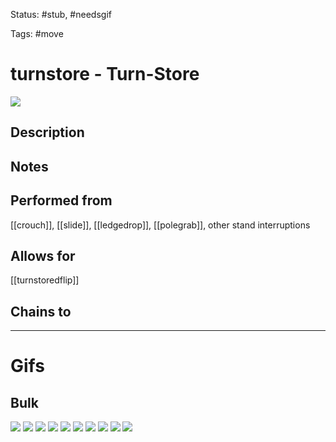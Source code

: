 Status: #stub, #needsgif 

Tags: #move

# turnstore - Turn-Store
<img src=https://raw.githubusercontent.com/LauraHannah44/Rain-World-Movement/main/Files/turnstore_header.gif>

## Description


## Notes


## Performed from
[[crouch]], [[slide]], [[ledgedrop]], [[polegrab]], other stand interruptions

## Allows for
[[turnstoredflip]]

## Chains to


___
# Gifs
## Bulk
<img src=https://raw.githubusercontent.com/LauraHannah44/Rain-World-Movement/main/Files/turnstore_0.gif>

<img src=https://raw.githubusercontent.com/LauraHannah44/Rain-World-Movement/main/Files/turnstore_1.gif>

<img src=https://raw.githubusercontent.com/LauraHannah44/Rain-World-Movement/main/Files/turnstore_2.gif>

<img src=https://raw.githubusercontent.com/LauraHannah44/Rain-World-Movement/main/Files/turnstore_3.gif>

<img src=https://raw.githubusercontent.com/LauraHannah44/Rain-World-Movement/main/Files/turnstore_4.gif>

<img src=https://raw.githubusercontent.com/LauraHannah44/Rain-World-Movement/main/Files/turnstore_5.gif>

<img src=https://raw.githubusercontent.com/LauraHannah44/Rain-World-Movement/main/Files/turnstore_6.gif>

<img src=https://raw.githubusercontent.com/LauraHannah44/Rain-World-Movement/main/Files/turnstore_7.gif>

<img src=https://raw.githubusercontent.com/LauraHannah44/Rain-World-Movement/main/Files/turnstore_8.gif>

<img src=https://raw.githubusercontent.com/LauraHannah44/Rain-World-Movement/main/Files/turnstore_9.gif>
